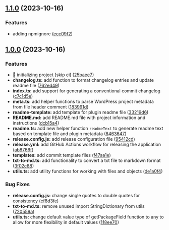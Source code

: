 ## [1.1.0](https://github.com/snrankin/generate-wp-readme/compare/v1.0.0...v1.1.0) (2023-10-16)


### Features

* adding npmignore ([ecc09f2](https://github.com/snrankin/generate-wp-readme/commit/ecc09f269ae6cb896643b6274a696cc1b5fd0d1d))

## [1.0.0](https://github.com/snrankin/generate-wp-readme/compare/25baee7d2c861ccf1ca044a5e3619225c376b948...v1.0.0) (2023-10-16)


### Features

* 🎉 initializing project [skip ci] ([25baee7](https://github.com/snrankin/generate-wp-readme/commit/25baee7d2c861ccf1ca044a5e3619225c376b948))
* **changelog.ts:** add function to format changelog entries and update readme file ([762ed49](https://github.com/snrankin/generate-wp-readme/commit/762ed492c09e7ebeb578a3b4b47e22faa703e6df))
* **index.ts:** add support for generating a conventional commit changelog ([c7c1d5e](https://github.com/snrankin/generate-wp-readme/commit/c7c1d5e0ed50b36eff905df1929536f12b5d92b2))
* **meta.ts:** add helper functions to parse WordPress project metadata from file header comment ([183991d](https://github.com/snrankin/generate-wp-readme/commit/183991d4120925e7da58f65fffdf4e9e89e9b062))
* **readme-template:** add template for plugin readme file ([33219d6](https://github.com/snrankin/generate-wp-readme/commit/33219d67c3a926dd17f4735a975a9ce5c4ed187e))
* **README.md:** add README.md file with project information and instructions ([dcb15a4](https://github.com/snrankin/generate-wp-readme/commit/dcb15a41a3d518deaf56bfa22c02be56e794c4bd))
* **readme.ts:** add new helper function `readmeText` to generate readme text based on template file and plugin metadata ([8463647](https://github.com/snrankin/generate-wp-readme/commit/8463647e4d0c34ec6d94b551892641b0a2aed2ac))
* **release.config.js:** add release configuration file ([95412cd](https://github.com/snrankin/generate-wp-readme/commit/95412cd09babbaf31fd3c0ad02cdf9169048c52c))
* **release.yml:** add GitHub Actions workflow for releasing the application ([ab8766f](https://github.com/snrankin/generate-wp-readme/commit/ab8766f4fa01d5f434fba6c2bf8d40e4deea9d8d))
* **templates:** add commit template files ([f47aa1e](https://github.com/snrankin/generate-wp-readme/commit/f47aa1e229370fb5684dd7e1aeb8f653d77a3d2f))
* **txt-to-md.ts:** add functionality to convert a txt file to markdown format ([3f02c88](https://github.com/snrankin/generate-wp-readme/commit/3f02c886f661c502da4b4c8c89d0e75194819759))
* **utils.ts:** add utility functions for working with files and objects ([de1a0f4](https://github.com/snrankin/generate-wp-readme/commit/de1a0f4be70a4431daa210ce0018fd292a3ea0b3))


### Bug Fixes

* **release.config.js:** change single quotes to double quotes for consistency ([cf8d3fe](https://github.com/snrankin/generate-wp-readme/commit/cf8d3fe939d18745dbde48d22d165e5c4e363b95))
* **txt-to-md.ts:** remove unused import StringDictionary from utils ([720559a](https://github.com/snrankin/generate-wp-readme/commit/720559a28b6dbcda93260718f44c1187771c6dc1))
* **utils.ts:** change default value type of getPackageField function to any to allow for more flexibility in default values ([118ee70](https://github.com/snrankin/generate-wp-readme/commit/118ee701a91fe60c16fd6fecb60d3c7c0927a6e2))

